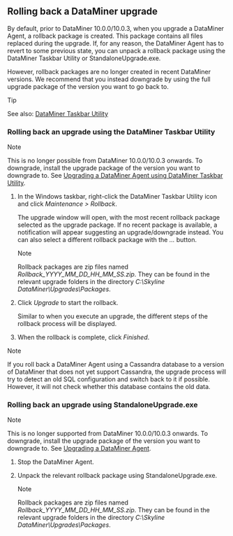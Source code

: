 ## Rolling back a DataMiner upgrade

By default, prior to DataMiner 10.0.0/10.0.3, when you upgrade a DataMiner Agent, a rollback package is created. This package contains all files replaced during the upgrade. If, for any reason, the DataMiner Agent has to revert to some previous state, you can unpack a rollback package using the DataMiner Taskbar Utility or StandaloneUpgrade.exe. 

However, rollback packages are no longer created in recent DataMiner versions. We recommend that you instead downgrade by using the full upgrade package of the version you want to go back to.

> [!TIP]
> See also:
> [DataMiner Taskbar Utility](../../part_7/DataminerTools/DataMiner_Taskbar_Utility.md)

### Rolling back an upgrade using the DataMiner Taskbar Utility

> [!NOTE]
> This is no longer possible from DataMiner 10.0.0/10.0.3 onwards. To downgrade, install the upgrade package of the version you want to downgrade to. See [Upgrading a DataMiner Agent using DataMiner Taskbar Utility](Upgrading_a_DataMiner_Agent_using_DataMiner_Taskbar_Utility.md).

1. In the Windows taskbar, right-click the DataMiner Taskbar Utility icon and click *Maintenance \> Rollback*.

    The upgrade window will open, with the most recent rollback package selected as the upgrade package.     If no recent package is available, a notification will appear suggesting an upgrade/downgrade instead.
    You can also select a different rollback package with the *...* button.

    > [!NOTE]
    > Rollback packages are zip files named *Rollback_YYYY_MM_DD_HH_MM_SS.zip*. They can be found in the relevant upgrade folders in the directory *C:\\Skyline DataMiner\\Upgrades\\Packages*.

2. Click *Upgrade* to start the rollback.

    Similar to when you execute an upgrade, the different steps of the rollback process will be displayed.

3. When the rollback is complete, click *Finished*.

> [!NOTE]
> If you roll back a DataMiner Agent using a Cassandra database to a version of DataMiner that does not yet support Cassandra, the upgrade process will try to detect an old SQL configuration and switch back to it if possible. However, it will not check whether this database contains the old data.

### Rolling back an upgrade using StandaloneUpgrade.exe

> [!NOTE]
> This is no longer supported from DataMiner 10.0.0/10.0.3 onwards. To downgrade, install the upgrade package of the version you want to downgrade to. See [Upgrading a DataMiner Agent](Upgrading_a_DataMiner_Agent.md).

1. Stop the DataMiner Agent.

2. Unpack the relevant rollback package using StandaloneUpgrade.exe.

    > [!NOTE]
    > Rollback packages are zip files named *Rollback_YYYY_MM_DD_HH_MM_SS.zip*. They can be found in the relevant upgrade folders in the directory *C:\\Skyline DataMiner\\Upgrades\\Packages*.
    >
